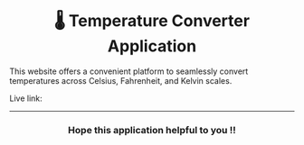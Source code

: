 <h1 align="center">🌡️ Temperature Converter Application</h1>
This website offers a convenient platform to seamlessly convert temperatures across Celsius, Fahrenheit, and Kelvin scales. 

Live link:

---
<h3 align="center">Hope this application helpful to you !!</h3>
